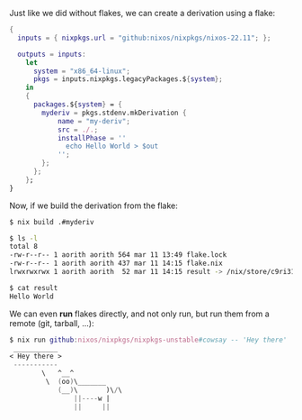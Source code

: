 Just like we did without flakes, we can create a derivation using a flake:  

```nix
{
  inputs = { nixpkgs.url = "github:nixos/nixpkgs/nixos-22.11"; };

  outputs = inputs:
    let
      system = "x86_64-linux";
      pkgs = inputs.nixpkgs.legacyPackages.${system};
    in
    {
      packages.${system} = {
        myderiv = pkgs.stdenv.mkDerivation {
            name = "my-deriv";
            src = ./.;
            installPhase = ''
              echo Hello World > $out
            '';
        };
      };
    };
}
```

Now, if we build the derivation from the flake:  

```bash
$ nix build .#myderiv

$ ls -l
total 8
-rw-r--r-- 1 aorith aorith 564 mar 11 13:49 flake.lock
-rw-r--r-- 1 aorith aorith 437 mar 11 14:15 flake.nix
lrwxrwxrwx 1 aorith aorith  52 mar 11 14:15 result -> /nix/store/c9ri31wz1dni6zsn6d74ngjsb5ccnwpf-my-deriv

$ cat result
Hello World
```

We can even **run** flakes directly, and not only run, but run them from a remote (git, tarball, ...):  

```nix
$ nix run github:nixos/nixpkgs/nixpkgs-unstable#cowsay -- 'Hey there'
 ___________
< Hey there >
 -----------
        \   ^__^
         \  (oo)\_______
            (__)\       )\/\
                ||----w |
                ||     ||
```
